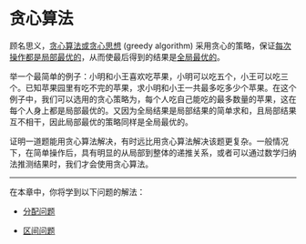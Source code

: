 # 贪心算法

顾名思义，<u>贪心算法或贪心思想</u> (greedy algorithm) 采用贪心的策略，保证<u>每次操作都是局部最优的</u>，从而使最后得到的结果是<u>全局最优的</u>。

举一个最简单的例子：小明和小王喜欢吃苹果，小明可以吃五个，小王可以吃三个。已知苹果园里有吃不完的苹果，求小明和小王一共最多吃多少个苹果。在这个例子中，我们可以选用的贪心策略为，每个人吃自己能吃的最多数量的苹果，这在每个人身上都是局部最优的。又因为全局结果是局部结果的简单求和，且局部结果互不相干，因此局部最优的策略同样是全局最优的。

证明一道题能用贪心算法解决，有时远比用贪心算法解决该题更复杂。一般情况下，在简单操作后，具有明显的从局部到整体的递推关系，或者可以通过数学归纳法推测结果时，我们才会使用贪心算法。

---

在本章中，你将学到以下问题的解法：
- [分配问题](assignment.md)

- [区间问题](interval.md)